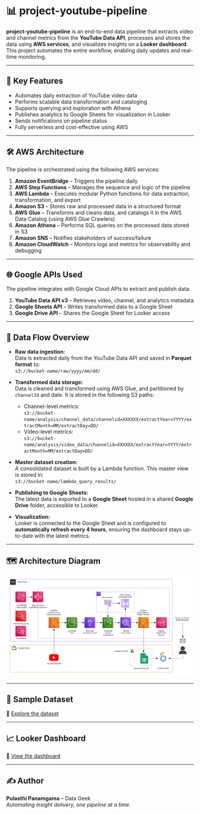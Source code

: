 # 📊 project-youtube-pipeline

**project-youtube-pipeline** is an end-to-end data pipeline that extracts video and channel metrics from the **YouTube Data API**, processes and stores the data using **AWS services**, and visualizes insights on a **Looker dashboard**. This project automates the entire workflow, enabling daily updates and real-time monitoring.

---

## 🚀 Key Features

- Automates daily extraction of YouTube video data  
- Performs scalable data transformation and cataloging  
- Supports querying and exploration with Athena  
- Publishes analytics to Google Sheets for visualization in Looker  
- Sends notifications on pipeline status  
- Fully serverless and cost-effective using AWS  

---

## 🛠️ AWS Architecture

The pipeline is orchestrated using the following AWS services:

1. **Amazon EventBridge** – Triggers the pipeline daily  
2. **AWS Step Functions** – Manages the sequence and logic of the pipeline  
3. **AWS Lambda** – Executes modular Python functions for data extraction, transformation, and export  
4. **Amazon S3** – Stores raw and processed data in a structured format  
5. **AWS Glue** – Transforms and cleans data, and catalogs it in the AWS Data Catalog (using AWS Glue Crawlers) 
6. **Amazon Athena** – Performs SQL queries on the processed data stored in S3
7. **Amazon SNS** – Notifies stakeholders of success/failure  
8. **Amazon CloudWatch** – Monitors logs and metrics for observability and debugging  

---

## 🌐 Google APIs Used

The pipeline integrates with Google Cloud APIs to extract and publish data:

1. **YouTube Data API v3** – Retrieves video, channel, and analytics metadata  
2. **Google Sheets API** – Writes transformed data to a Google Sheet  
3. **Google Drive API** – Shares the Google Sheet for Looker access  

---

## 🧱 Data Flow Overview

- **Raw data ingestion:**  
  Data is extracted daily from the YouTube Data API and saved in **Parquet format** to:  
  `s3://bucket-name/raw/yyyy/mm/dd/`  

- **Transformed data storage:**  
  Data is cleaned and transformed using AWS Glue, and partitioned by `channelId` and date. It is stored in the following S3 paths:
  - Channel-level metrics:  
    `s3://bucket-name/analysis/channel_data/channelid=XXXXXX/extractYear=YYYY/extractMonth=MM/extractDay=DD/`
  - Video-level metrics:  
    `s3://bucket-name/analysis/video_data/channelid=XXXXXX/extractYear=YYYY/extractMonth=MM/extractDay=DD/`

- **Master dataset creation:**  
  A consolidated dataset is built by a Lambda function. This master view is stored in:  
  `s3://bucket-name/lambda_query_results/`

- **Publishing to Google Sheets:**  
  The latest data is exported to a **Google Sheet** hosted in a shared **Google Drive** folder, accessible to Looker.

- **Visualization:**  
  Looker is connected to the Google Sheet and is configured to **automatically refresh every 4 hours**, ensuring the dashboard stays up-to-date with the latest metrics.

---

## 🗺️ Architecture Diagram

![alt text](https://github.com/panamgama/project-youtube-pipeline/blob/main/Flow-1.png "Architecture flow diagram")

---

## 📂 Sample Dataset

📎 <a href="[https://example.com](https://docs.google.com/spreadsheets/d/1NEH8B7rigmO0bXc8RhGnYhc3kSwuLrGRsU0I-80r9CQ/edit?usp=sharing)" target="_blank" rel="noopener noreferrer">Explore the dataset</a>

---

## 📈 Looker Dashboard

📎 <a href="[https://example.com](https://lookerstudio.google.com/reporting/ee2852d5-50cf-4588-939f-266a045ac6cf/page/vk9FF)" target="_blank" rel="noopener noreferrer">View the dashboard</a>

---

## ✍️ Author

**Pulasthi Panamgama** – Data Geek  
*Automating insight delivery, one pipeline at a time.*
